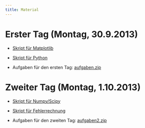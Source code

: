 ```yaml
---
title: Material
---
```


# Erster Tag (Montag, 30.9.2013)

- [Skript für Matplotlib](/files/Matplotlib.html)

- [Skript für Python](/files/Python.html)

- Aufgaben für den ersten Tag: [aufgaben.zip](/files/aufgaben.zip)

# Zweiter Tag (Montag, 1.10.2013)

- [Skript für Numpy/Scipy](/files/ScientificPython.html)

- [Skript für Fehlerrechnung](/files/AutomatisierenVonFehlerrechnung.html)

- Aufgaben für den zweiten Tag: [aufgaben2.zip](/files/aufgaben2.zip)

